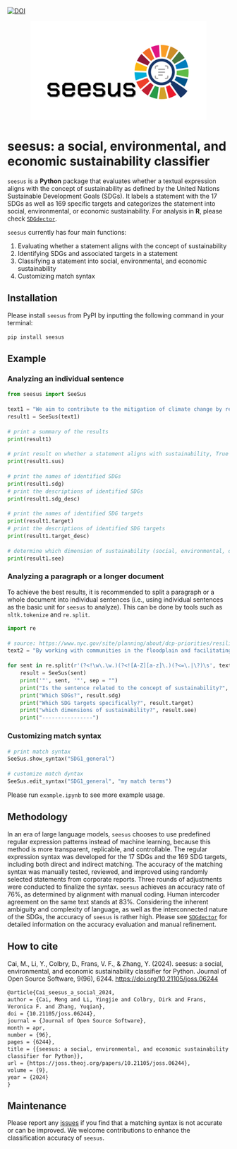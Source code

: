 [![DOI](https://joss.theoj.org/papers/10.21105/joss.06244/status.svg)](https://doi.org/10.21105/joss.06244)

<p align="center">
  <img src="docs/logo.jpg" width="400"/>
</p>

# seesus: a social, environmental, and economic sustainability classifier

`seesus` is a **Python** package that evaluates whether a textual expression aligns with the concept of sustainability as defined by the United Nations Sustainable Development Goals (SDGs). It labels a statement with the 17 SDGs as well as 169 specific targets and categorizes the statement into social, environmental, or economic sustainability. For analysis in **R**, please check <a target="_blank" href="https://github.com/Yingjie4Science/SDGdetector">`SDGdector`</a>.

`seesus` currently has four main functions:

1. Evaluating whether a statement aligns with the concept of sustainability
2. Identifying SDGs and associated targets in a statement
3. Classifying a statement into social, environmental, and economic sustainability
4. Customizing match syntax


## Installation

Please install `seesus` from PyPI by inputting the following command in your terminal:

`pip install seesus`


## Example

### Analyzing an individual sentence

```python
from seesus import SeeSus

text1 = "We aim to contribute to the mitigation of climate change by reducing carbon emissions in the city."
result1 = SeeSus(text1)

# print a summary of the results
print(result1)

# print result on whether a statement aligns with sustainability, True or False
print(result1.sus)

# print the names of identified SDGs
print(result1.sdg)
# print the descriptions of identified SDGs
print(result1.sdg_desc)

# print the names of identified SDG targets
print(result1.target)
# print the descriptions of identified SDG targets
print(result1.target_desc)

# determine which dimension of sustainability (social, environmental, or economic) a statement belongs to
print(result1.see)
```

### Analyzing a paragraph or a longer document

To achieve the best results, it is recommended to split a paragraph or a whole document into individual sentences (i.e., using individual sentences as the basic unit for `seesus` to analyze). This can be done by tools such as `nltk.tokenize` and `re.split`.

```python
import re

# source: https://www.nyc.gov/site/planning/about/dcp-priorities/resiliency-sustainability.page
text2 = "By working with communities in the floodplain and facilitating flood-resistant building design, DCP is reducing the city’s risks to sea level rise and coastal flooding. Hurricane Sandy was a stark reminder of these risks. The City, led by the Mayor’s Office of Recovery and Resiliency (ORR), has developed a multifaceted plan for recovering from Sandy and improving the city’s resiliency–the ability of its neighborhoods, buildings and infrastructure to withstand and recover quickly from flooding and climate events. As part of this effort, DCP has initiated a series of projects to identify and implement land use and zoning changes as well as other actions needed to support the short-term recovery and long-term vitality of communities affected by Hurricane Sandy and other areas at risk of coastal flooding."

for sent in re.split(r'(?<!\w\.\w.)(?<![A-Z][a-z]\.)(?<=\.|\?)\s', text2):
    result = SeeSus(sent)
    print('"', sent, '"', sep = "")
    print("Is the sentence related to the concept of sustainability?", result.sus)
    print("Which SDGs?", result.sdg)
    print("Which SDG targets specifically?", result.target)
    print("which dimensions of sustainability?", result.see)
    print("----------------")
```

### Customizing match syntax

```python
# print match syntax
SeeSus.show_syntax("SDG1_general")

# customize match dyntax
SeeSus.edit_syntax("SDG1_general", "my match terms")
```

Please run `example.ipynb` to see more example usage.


## Methodology

In an era of large language models, `seesus` chooses to use predefined regular expression patterns instead of machine learning, because this method is more transparent, replicable, and controllable. The regular expression syntax was developed for the 17 SDGs and the 169 SDG targets, including both direct and indirect matching. The accuracy of the matching syntax was manually tested, reviewed, and improved using randomly selected statements from corporate reports. Three rounds of adjustments were conducted to finalize the syntax. `seesus` achieves an accuracy rate of 76%, as determined by alignment with manual coding. Human intercoder agreement on the same text stands at 83%. Considering the inherent ambiguity and complexity of language, as well as the interconnected nature of the SDGs, the accuracy of `seesus` is rather high. Please see <a target="_blank" href="https://github.com/Yingjie4Science/SDGdetector">`SDGdector`</a> for detailed information on the accuracy evaluation and manual refinement.


## How to cite

Cai, M., Li, Y., Colbry, D., Frans, V. F., & Zhang, Y. (2024). seesus: a social, environmental, and economic sustainability classifier for Python. Journal of Open Source Software, 9(96), 6244. https://doi.org/10.21105/joss.06244

```
@article{Cai_seesus_a_social_2024,
author = {Cai, Meng and Li, Yingjie and Colbry, Dirk and Frans, Veronica F. and Zhang, Yuqian},
doi = {10.21105/joss.06244},
journal = {Journal of Open Source Software},
month = apr,
number = {96},
pages = {6244},
title = {{seesus: a social, environmental, and economic sustainability classifier for Python}},
url = {https://joss.theoj.org/papers/10.21105/joss.06244},
volume = {9},
year = {2024}
}
```


## Maintenance

Please report any [issues](https://github.com/caimeng2/seesus/issues) if you find that a matching syntax is not accurate or can be improved. We welcome contributions to enhance the classification accuracy of `seesus`.
